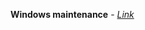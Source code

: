 **Windows maintenance** - [*Link*](https://github.com/J0r2/holiday-tasks-2.0/blob/main/Maintenance.md)
